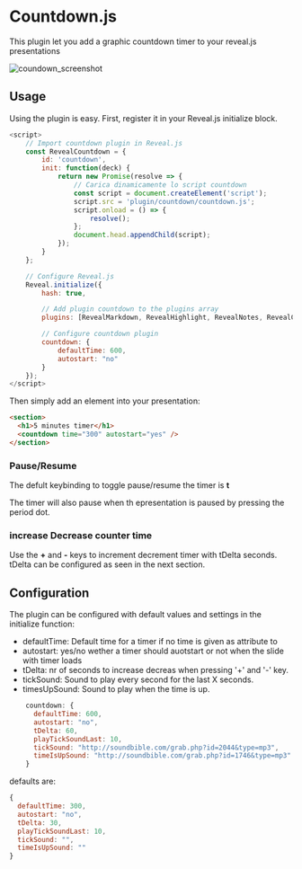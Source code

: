 # Countdown.js

This plugin let you add a graphic countdown timer to your reveal.js presentations

![coundown_screenshot](https://github.com/user-attachments/assets/c0dd1799-f418-45a0-9113-619b8e783149)


## Usage

Using the plugin is easy. First, register it in your Reveal.js initialize block.

```javascript
<script>
    // Import countdown plugin in Reveal.js
    const RevealCountdown = {
        id: 'countdown',
        init: function(deck) {
            return new Promise(resolve => {
                // Carica dinamicamente lo script countdown
                const script = document.createElement('script');
                script.src = 'plugin/countdown/countdown.js';
                script.onload = () => {
                    resolve();
                };
                document.head.appendChild(script);
            });
        }
    };

    // Configure Reveal.js
    Reveal.initialize({
        hash: true,

        // Add plugin countdown to the plugins array
        plugins: [RevealMarkdown, RevealHighlight, RevealNotes, RevealCountdown],

        // Configure countdown plugin
        countdown: {
            defaultTime: 600,
            autostart: "no"
        }
    });
</script>

```

Then simply add an element into your presentation:

```html
<section>
  <h1>5 minutes timer</h1>
  <countdown time="300" autostart="yes" />
</section>
```

### Pause/Resume

The defult keybinding to toggle pause/resume the timer is **t**

The timer will also pause when th epresentation is paused by pressing the period dot.

### increase Decrease counter time

Use the **+** and **-** keys to increment decrement timer with tDelta seconds. tDelta can be configured as seen in the next section.

## Configuration

The plugin can be configured with default values and settings in the initialize function:

- defaultTime: Default time for a timer if no time is given as attribute to <countodwn/>
- autostart: yes/no wether a timer should auotstart or not when the slide with timer loads
- tDelta: nr of seconds to increase decreas when pressing '+' and '-' key.
- tickSound: Sound to play every second for the last X seconds.
- timesUpSound: Sound to play when the time is up.

```javascript
    countdown: {
      defaultTime: 600,
      autostart: "no",
      tDelta: 60,
      playTickSoundLast: 10,
      tickSound: "http://soundbible.com/grab.php?id=2044&type=mp3",
      timeIsUpSound: "http://soundbible.com/grab.php?id=1746&type=mp3"
    }
```

defaults are:

```javascript
{
  defaultTime: 300,
  autostart: "no",
  tDelta: 30,
  playTickSoundLast: 10,
  tickSound: "",
  timeIsUpSound: ""
}
```
